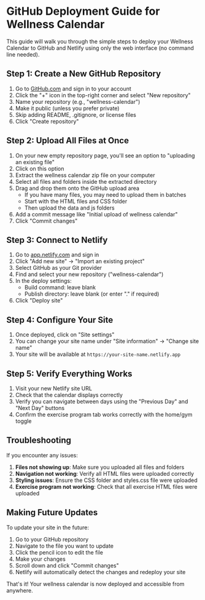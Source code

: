 # GitHub Deployment Guide for Wellness Calendar

This guide will walk you through the simple steps to deploy your Wellness Calendar to GitHub and Netlify using only the web interface (no command line needed).

## Step 1: Create a New GitHub Repository

1. Go to [GitHub.com](https://github.com) and sign in to your account
2. Click the "+" icon in the top-right corner and select "New repository"
3. Name your repository (e.g., "wellness-calendar")
4. Make it public (unless you prefer private)
5. Skip adding README, .gitignore, or license files
6. Click "Create repository"

## Step 2: Upload All Files at Once

1. On your new empty repository page, you'll see an option to "uploading an existing file"
2. Click on this option
3. Extract the wellness calendar zip file on your computer
4. Select all files and folders inside the extracted directory
5. Drag and drop them onto the GitHub upload area
   - If you have many files, you may need to upload them in batches
   - Start with the HTML files and CSS folder
   - Then upload the data and js folders
6. Add a commit message like "Initial upload of wellness calendar"
7. Click "Commit changes"

## Step 3: Connect to Netlify

1. Go to [app.netlify.com](https://app.netlify.com) and sign in
2. Click "Add new site" → "Import an existing project"
3. Select GitHub as your Git provider
4. Find and select your new repository ("wellness-calendar")
5. In the deploy settings:
   - Build command: leave blank
   - Publish directory: leave blank (or enter "." if required)
6. Click "Deploy site"

## Step 4: Configure Your Site

1. Once deployed, click on "Site settings"
2. You can change your site name under "Site information" → "Change site name"
3. Your site will be available at `https://your-site-name.netlify.app`

## Step 5: Verify Everything Works

1. Visit your new Netlify site URL
2. Check that the calendar displays correctly
3. Verify you can navigate between days using the "Previous Day" and "Next Day" buttons
4. Confirm the exercise program tab works correctly with the home/gym toggle

## Troubleshooting

If you encounter any issues:

1. **Files not showing up**: Make sure you uploaded all files and folders
2. **Navigation not working**: Verify all HTML files were uploaded correctly
3. **Styling issues**: Ensure the CSS folder and styles.css file were uploaded
4. **Exercise program not working**: Check that all exercise HTML files were uploaded

## Making Future Updates

To update your site in the future:

1. Go to your GitHub repository
2. Navigate to the file you want to update
3. Click the pencil icon to edit the file
4. Make your changes
5. Scroll down and click "Commit changes"
6. Netlify will automatically detect the changes and redeploy your site

That's it! Your wellness calendar is now deployed and accessible from anywhere.
